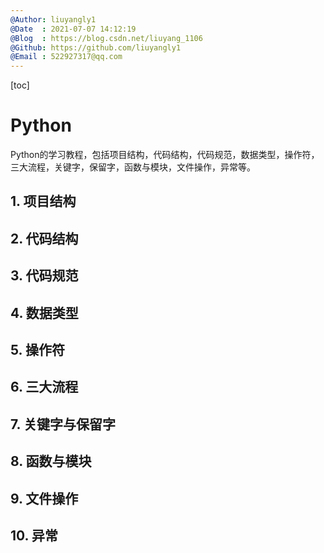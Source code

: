 ```yaml
---
@Author: liuyangly1
@Date  : 2021-07-07 14:12:19
@Blog  : https://blog.csdn.net/liuyang_1106
@Github: https://github.com/liuyangly1
@Email : 522927317@qq.com
---
```




[toc]

# Python

Python的学习教程，包括项目结构，代码结构，代码规范，数据类型，操作符，三大流程，关键字，保留字，函数与模块，文件操作，异常等。

## 1. 项目结构

## 2. 代码结构

## 3. 代码规范

## 4. 数据类型

## 5. 操作符

## 6. 三大流程

## 7. 关键字与保留字

## 8. 函数与模块

## 9. 文件操作

## 10. 异常

